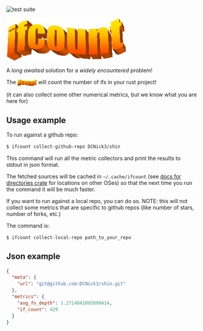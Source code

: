 ![test suite](https://github.com/DCNick3/ifcount/actions/workflows/test.yml/badge.svg?event=push)

![](media/ifcount.gif)

A _long awaited_ solution for a _widely encountered_ problem!

The <img src="media/ifcount.gif" alt="ifcount" height="18" style="vertical-align: middle;"/> will count the number of ifs in your rust project!

(it can also collect some other numerical metrics, but we know what you are here for)

## Usage example

To run against a github repo:

```bash
$ ifcount collect-github-repo DCNick3/shin
```

This command will run all the metric collectors and print the results to stdout in json format.

The fetched sources will be cached in `~/.cache/ifcount` (see [docs for directories crate](https://docs.rs/directories/latest/directories/) for locations on other OSes) so that the next time you run the command it will be much faster.

If you want to run against a local repo, you can do so. NOTE: this will not collect some metrics that are specific to github repos (like number of stars, number of forks, etc.)

The command is:

```bash
$ ifcount collect-local-repo path_to_your_repo
```

## Json example

```json
{
  "meta": {
    "url": "git@github.com:DCNick3/shin.git"
  },
  "metrics": {
    "avg_fn_depth": 1.2714041095890414,
    "if_count": 429
  }
}
```
